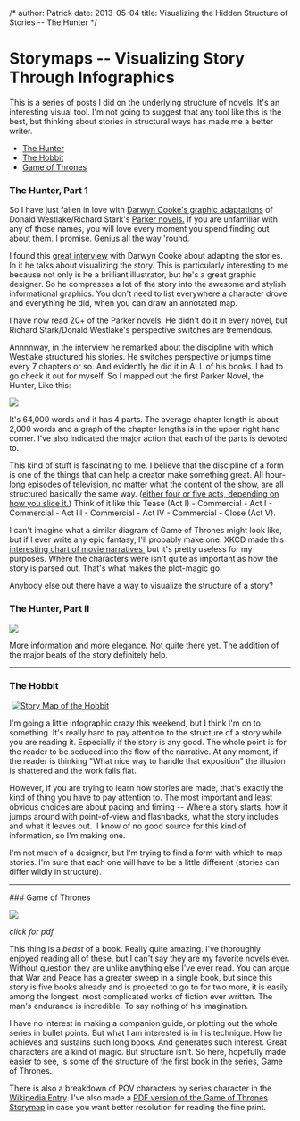 /*
author: Patrick
date: 2013-05-04
title: Visualizing the Hidden Structure of Stories -- The Hunter
*/

# Storymaps -- Visualizing Story Through Infographics

This is a series of posts I did on the underlying structure of novels. It's an interesting visual tool. I'm not going to suggest that any tool like this is the best, but thinking about stories in structural ways has made me a better writer.

* [The Hunter](#hunter)
* [The Hobbit](#hobbit)
* [Game of Thrones](#thrones)


<a id="hunter"></a>
### The Hunter, Part 1

So I have just fallen in love with [Darwyn Cooke's graphic adaptations](http://http://www.amazon.com/s/ref=nb_sb_ss_i_2_6?url=search-alias%3Daps&field-keywords=darwyn+cooke+parker&sprefix=darwyn%2Caps%2C199) of Donald Westlake/Richard Stark's [Parker novels.](http://en.wikipedia.org/wiki/Parker_(fictional_criminal)) If you are unfamiliar with any of those names, you will love every moment you spend finding out about them. I promise. Genius all the way 'round.

I found this [great interview](http://http://www.comicsreporter.com/index.php/brubaker_cooke_rough/) with Darwyn Cooke about adapting the stories. In it he talks about visualizing the story. This is particularly interesting to me because not only is he a brilliant illustrator, but he's a great graphic designer. So he compresses a lot of the story into the awesome and stylish informational graphics. You don't need to list everywhere a character drove and everything he did, when you can draw an annotated map.

<div class="aside right">
I have now read 20+ of the Parker novels. He didn't do it in every novel, but Richard Stark/Donald Westlake's perspective switches are tremendous.
</div>

Annnnway, in the interview he remarked about the discipline with which Westlake structured his stories. He switches perspective or jumps time every 7 chapters or so. And evidently he did it in ALL of his books. I had to go check it out for myself. So I mapped out the first Parker Novel, the Hunter, Like this:

[![](http://www.patrickemclean.com/wp-content/uploads/2012/05/KeynoteScreenSnapz002-1024x766.jpg)](http://www.patrickemclean.com/wp-content/uploads/2012/05/KeynoteScreenSnapz002.jpg)


It's 64,000 words and it has 4 parts. The average chapter length is about 2,000 words and a graph of the chapter lengths is in the upper right hand corner. I've also indicated the major action that each of the parts is devoted to.

This kind of stuff is fascinating to me. I believe that the discipline of a form is one of the things that can help a creator make something great. All hour-long episodes of television, no matter what the content of the show, are all structured basically the same way. ([either four or five acts, depending on how you slice it.](http://www.janeespenson.com/archives/00000403.php)) Think of it like this Tease (Act I) - Commercial - Act I - Commercial - Act III - Commercial - Act IV - Commercial - Close (Act V).

I can't imagine what a similar diagram of Game of Thrones might look like, but if I ever write any epic fantasy, I'll probably make one. XKCD made this [interesting chart of movie narratives ](http://xkcd.com/657/) but it's pretty useless for my purposes. Where the characters were isn't quite as important as how the story is parsed out. That's what makes the plot-magic go.

Anybody else out there have a way to visualize the structure of a story?

### The Hunter, Part II

[![](http://www.patrickemclean.com/wp-content/uploads/2012/05/KeynoteScreenSnapz001.jpg)](http://www.patrickemclean.com/wp-content/uploads/2012/05/KeynoteScreenSnapz001.jpg)

More information and more elegance. Not quite there yet. The addition of the major beats of the story definitely help.

<hr>

<a id="hobbit"></a>
### The Hobbit


 [![Story Map of the Hobbit](http://www.patrickemclean.com/wp-content/uploads/2012/05/KeynoteScreenSnapz006.jpg)](http://www.patrickemclean.com/wp-content/uploads/2012/05/KeynoteScreenSnapz006.jpg)


I'm going a little infographic crazy this weekend, but I think I'm on to something. It's really hard to pay attention to the structure of a story while you are reading it. Especially if the story is any good. The whole point is for the reader to be seduced into the flow of the narrative. At any moment, if the reader is thinking "What nice way to handle that exposition" the illusion is shattered and the work falls flat.

However, if you are trying to learn how stories are made, that's exactly the kind of thing you have to pay attention to. The most important and least obvious choices are about pacing and timing -- Where a story starts, how it jumps around with point-of-view and flashbacks, what the story includes and what it leaves out.  I know of no good source for this kind of information, so I'm making one.

I'm not much of a designer, but I'm trying to find a form with which to map stories. I'm sure that each one will have to be a little different (stories can differ wildly in structure).


<hr>
<a id="thrones"></a>
### Game of Thrones

[![](http://www.patrickemclean.com/wp-content/uploads/2012/05/StoryMap_GameOfThrones1.jpg)](http://www.patrickemclean.com/wp-content/uploads/2012/05/StoryMap_Game_of_Thrones1.pdf)

<div class="center sub"><i>click for pdf</i></div>

This thing is a *beast* of a book. Really quite amazing. I've thoroughly enjoyed reading all of these, but I can't say they are my favorite novels ever. Without question they are unlike anything else I've ever read. You can argue that War and Peace has a greater sweep in a single book, but since this story is five books already and is projected to go to for two more, it is easily among the longest, most complicated works of fiction ever written. The man's endurance is incredible. To say nothing of his imagination.

I have no interest in making a companion guide, or plotting out the whole series in bullet points. But what I am interested is in his technique. How he achieves and sustains such long books. And generates such interest. Great characters are a kind of magic. But structure isn't. So here, hopefully made easier to see, is some of the structure of the first book in the series, Game of Thrones.

There is also a breakdown of POV characters by series character in the [Wikipedia Entry](http://en.wikipedia.org/wiki/A_Song_of_Ice_and_Fire#Planned_novels_and_future). I've also made a [PDF version of the Game of Thrones Storymap](http://www.patrickemclean.com/wp-content/uploads/2012/05/StoryMap_Game_of_Thrones1.pdf) in case you want better resolution for reading the fine print.


